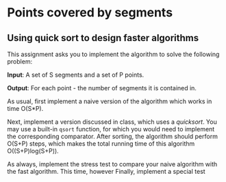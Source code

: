 # Points covered by segments
## Using quick sort to design faster algorithms
This assignment asks you to implement the algorithm to solve the following problem:

<strong>Input</strong>: A set of S segments and a set of P points.

<strong>Output</strong>: For each point - the number of segments it is contained in.

As usual, first implement a naive version of the algorithm which works in time O(S*P).

Next, implement a version discussed in class, which uses a <em>quicksort</em>. You may use a built-in <code>qsort</code> function, for which you would need to implement the corresponding comparator. After sorting, the algorithm should perform O(S+P) steps, which makes the total running time of this algorithm O((S+P)log(S+P)).

As always, implement the stress test to compare your naive algorithm with the fast algorithm.
This time, however
Finally, implement a special test



